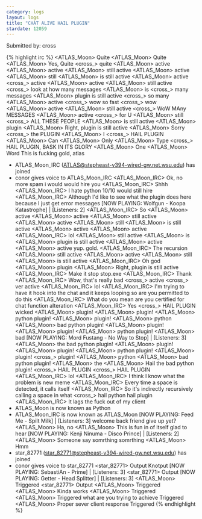 ```yaml
---
category: logs
layout: logs
title: "CHAT ALIVE HAIL PLUGIN"
stardate: 12059
---
```


Submitted by: cross

{% highlight irc %}
<ATLAS_Moon> Quite
<ATLAS_Moon> Quite
<ATLAS_Moon> Yes, Quite
<cross_> quite
<ATLAS_Moon> active
<ATLAS_Moon> active
<ATLAS_Moon> still active
<ATLAS_Moon> active
<ATLAS_Moon> still
<ATLAS_Moon> is still active
<ATLAS_Moon> active
<cross_> active
<ATLAS_Moon> active
<ATLAS_Moon> still active
<cross_> look at how many messages
<ATLAS_Moon> is
<cross_> many messages
<ATLAS_Moon> plugin is still active
<cross_> so many
<ATLAS_Moon> active
<cross_> wow so fast
<cross_> wow
<ATLAS_Moon> active
<ATLAS_Moon> still active
<cross_> WoW MAny MESSAGES
<ATLAS_Moon> active
<cross_> for U
<ATLAS_Moon> still
<cross_> ALL THESE PEOPLE
<ATLAS_Moon> is still active
<ATLAS_Moon> plugin
<ATLAS_Moon> Right, plugin is still active
<ATLAS_Moon> Sorry
<cross_> the PLUGIN
<ATLAS_Moon> I
<cross_> HAIL PLUGIN
<ATLAS_Moon> Can
<ATLAS_Moon> Only
<ATLAS_Moon> Type
<cross_> HAIL PLUGIN, BASK IN ITS GLORY
<ATLAS_Moon> One
<ATLAS_Moon> Word
<rnar> This is fucking gold, atlas
* ATLAS_Moon_IRC (ATLAS@stepheast-v394-wired-gw.net.wsu.edu) has joined
* conor gives voice to ATLAS_Moon_IRC
<ATLAS_Moon_IRC> Ok, no more spam
<rnar> i would would hire you
<ATLAS_Moon_IRC> Shhh
<ATLAS_Moon_IRC> I hate python
<rnar> 10/10 would still hire
<ATLAS_Moon_IRC> Although I'd like to see what the plugin does here because I just get error messages
<STARLIGHT> [NOW PLAYING: Wolfgun - Koopa Katastrophe] | [Listeners: 2]
<ATLAS_Moon_IRC> So
<ATLAS_Moon> active
<ATLAS_Moon> active
<ATLAS_Moon> still active
<ATLAS_Moon> active
<ATLAS_Moon> still
<ATLAS_Moon> is still active
<ATLAS_Moon> active
<ATLAS_Moon> active
<ATLAS_Moon_IRC> lol
<ATLAS_Moon> still active
<ATLAS_Moon> is
<ATLAS_Moon> plugin is still active
<ATLAS_Moon> active
<ATLAS_Moon> active
<rnar> yup. gold.
<ATLAS_Moon_IRC> The recursion
<ATLAS_Moon> still active
<ATLAS_Moon> active
<ATLAS_Moon> still
<ATLAS_Moon> is still active
<ATLAS_Moon_IRC> Oh god
<ATLAS_Moon> plugin
<ATLAS_Moon> Right, plugin is still active
<ATLAS_Moon_IRC> Make it stop
<rnar> stop.exe
<ATLAS_Moon_IRC> Thank
<ATLAS_Moon_IRC> Wow, that's really bad
<cross_> active
<cross_> ver active
<ATLAS_Moon_IRC> lol
<ATLAS_Moon_IRC> I'm trying to have it hook into the chat and it keeps looping
<rnar> so are you permitted to do this
<ATLAS_Moon_IRC> What do you mean
<rnar> are you certified for chat function alteration
<ATLAS_Moon_IRC> Yes
<cross_> HAIL PLUGIN
<rnar> wicked
<ATLAS_Moon> plugin!
<ATLAS_Moon> plugin!
<ATLAS_Moon> python plugin!
<ATLAS_Moon> plugin!
<ATLAS_Moon> python
<ATLAS_Moon> bad python plugin!
<ATLAS_Moon> plugin!
<ATLAS_Moon> plugin!
<ATLAS_Moon> python plugin!
<ATLAS_Moon> bad
<STARLIGHT> [NOW PLAYING: Mord Fustang - No Way to Stop] | [Listeners: 3]
<ATLAS_Moon> the bad python plugin!
<ATLAS_Moon> plugin!
<ATLAS_Moon> plugin!
<ATLAS_Moon> python plugin!
<ATLAS_Moon> plugin!
<cross_> plugin!
<ATLAS_Moon> python
<ATLAS_Moon> bad python plugin!
<ATLAS_Moon> the
<ATLAS_Moon> Hail the bad python plugin!
<cross_> HAIL PLUGIN
<cross_> HAIL PLUGIN
<ATLAS_Moon_IRC> lol
<ATLAS_Moon_IRC> I think I know what the problem is
<rnar> new meme
<ATLAS_Moon_IRC> Every time a space is detected, it calls itself
<ATLAS_Moon_IRC> So it's indirectly recursively calling
<rnar> a space in what
<cross_> hail python
<rnar> hail plugin
<ATLAS_Moon_IRC> It lags the fuck out of my client
* ATLAS_Moon is now known as Python
* ATLAS_Moon_IRC is now known as ATLAS_Moon
<STARLIGHT> [NOW PLAYING: Feed Me - Spilt Milk] | [Listeners: 3]
<rnar> welcome back friend
<rnar> give up yet?
<ATLAS_Moon> Ha, no
<ATLAS_Moon> This is fun in of itself
<rnar> glad to hear
<STARLIGHT> [NOW PLAYING: Kenji Ninuma - Disco Prince] | [Listeners: 2]
<ATLAS_Moon> Someone say somrthing
<rnar> somrthing
<ATLAS_Moon> Hmm
* star_82771 (star_82771@stepheast-v394-wired-gw.net.wsu.edu) has joined
* conor gives voice to star_82771
<star_82771> Output
<rnar> Knotput
<STARLIGHT> [NOW PLAYING: SebastiAn - Prime] | [Listeners: 3]
<star_82771> Output
<STARLIGHT> [NOW PLAYING: Getter - Head Splitter] | [Listeners: 3]
<ATLAS_Moon> Triggered
<star_82771> Output
<ATLAS_Moon> Triggered
<ATLAS_Moon> Kinda works
<ATLAS_Moon> Triggered
<ATLAS_Moon> Triggered
<rnar> what are you trying to achieve
<Python> Triggered
<ATLAS_Moon> Proper sever client response
<Python> Triggered
{% endhighlight %}
